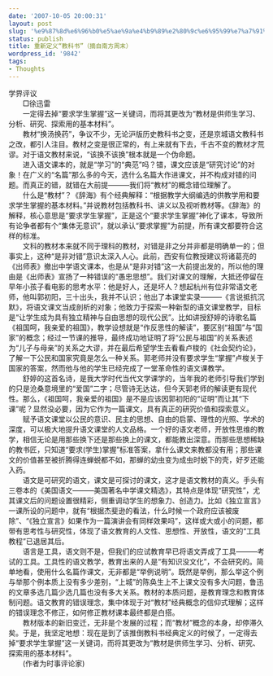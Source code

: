 ```yaml
---
date: '2007-10-05 20:00:31'
layout: post
slug: '%e9%87%8d%e6%96%b0%e5%ae%9a%e4%b9%89%e2%80%9c%e6%95%99%e7%a7%91%e4%b9%a6%e2%80%9d%ef%bc%88%e6%91%98%e8%87%aa%e5%8d%97%e6%96%b9%e5%91%a8%e6%9c%ab%ef%bc%89'
status: publish
title: 重新定义“教科书”（摘自南方周末）
wordpress_id: '9842'
tags:
- Thoughts
---
```


学界评议  
　　□徐迅雷  
　　一定得去掉“要求学生掌握”这一关键词，而将其更改为“教材是供师生学习、分析、研究、探索用的基本材料”。  
　　教材“换汤换药”，争议不少，无论沪版历史教科书之变，还是京城语文教科书之改，都引人注目。教材之变是很正常的，有上来就有下去，千古不变的教材才荒谬。对于语文教材来说，“该换不该换”根本就是一个伪命题。  
　　进入语文课本的，就是“学习”的“典范”吗？错，课文应该是“研究讨论”的对象！在广义的“名篇”那么多的今天，选什么名篇大作进课文，并不构成对错的问题。而真正的错，就错在大前提———我们将“教材”的概念错位理解了。  
　　什么是“教材”？《辞海》有个经典解释：“根据教学大纲编选的供教学用和要求学生掌握的基本材料。”并说教材包括教科书、讲义以及视听教材等。《辞海》的解释，核心意思是“要求学生掌握”，正是这个“要求学生掌握”神化了课本，导致所有论争者都有个“集体无意识”，就以承认“要求掌握”为前提，所有课文都要符合这样的标准。  
　　文科的教材本来就不同于理科的教材，对错是非之分并非都是明确单一的；但事实上，这种“是非对错”意识太深入人心。此前，西安有位教授建议将诸葛亮的《出师表》撤出中学语文课本，也是从“是非对错”这一大前提出发的，所以他的理由是《出师表》宣扬了一种错误的“愚忠思想”。我们对课文的理解，大抵还停留在早年小孩子看电影的思考水平：他是好人，还是坏人？想起杭州有位非常语文老师，他叫郭初阳，三十出头，我并不认识；他出了本课堂实录———《言说抵抗沉默》，将语文课文当成剖析的对象；他致力于探索一种新型的语文课堂教学，目标是“让学生成为具有独立精神与自由思想的现代公民”。比如讲授舒婷的诗歌名篇《祖国呵，我亲爱的祖国》，教学设想就是“作反思性的解读”，要区别“祖国”与“国家”的概念；经过一节课的推导，最终成功地证明了将“公民与祖国”的关系表述为“儿子与母亲”的关系之大谬，并在最后希望学生去看看卢梭的《社会契约论》，了解一下公民和国家究竟是怎么一种关系。郭老师并没有要求学生“掌握”卢梭关于国家的答案，然而他与他的学生已经完成了一堂革命性的语文课教学。  
　　舒婷的这首名诗，是我大学时代当代文学课学的，当年我的老师引导我们学到的只是沧桑意境里的“爱国”二字；尽管诗无达诂，但今天郭老师的解读更有现代性。那么，《祖国呵，我亲爱的祖国》是不是应该因郭初阳的“证明”而让其“下课”呢？显然没必要，因为它作为一篇课文，具有真正的研究价值和探索意义。  
　　赋予语文课堂以公民的意识、民主的思想、自由的启蒙、理性的光照、学术的深度，可以极大地提升语文课堂的人文品格。一个好的语文老师，开放性思维的教学，相信无论是用那些换下还是那些换上的课文，都能教出深意。而那些思想稀缺的教书匠，只知道“要求(学生)掌握”标准答案，拿什么课文来教都没有用；那些课文的价值甚至被折腾得连蝉蜕都不如，那蝉的幼虫变为成虫时蜕下的壳，好歹还能入药。  
　　语文是可研究的语文，课文是可探讨的课文，这才是语文教材的真义。手头有三卷本的《美国语文———美国著名中学课文精选》，其特点是体现“研究性”，尤其课文后的问题设置很精彩，侧重调动学生的想象力、创造力。比如《独立宣言》一课所设的问题中，就有“根据杰斐逊的看法，什么时候一个政府应该被废除”、“《独立宣言》如果作为一篇演讲会有同样效果吗”，这样或大或小的问题，都带有思考性与研究性，体现了语文教育的人文性、思想性、开放性，语文的“工具教程”已退居其后。  
　　语言是工具，语文则不是，但我们的应试教育早已将语文弄成了工具———考试的工具。工具性的语文教学，教育出来的人是“有知识没文化”，不会研究的。简单地看，使用什么名篇作课文，无非都是“举例说明”。既然是举例，那么举这个例与举那个例本质上没有多少差别，“上城”的陈奂生上不上课文没有多大问题，鲁迅的文章多选几篇少选几篇也没有多大关系。教材的本质问题，是教育理念和教育体制问题。语文教育的错误理念，集中体现于对“教材”经典概念的信仰式理解；这样的错误理念不修正，如何修正教材课本最终都是白搭。  
　　教材版本的新旧变迁，无非是个发展的过程；而“教材”概念的本身，却停滞久矣。于是，我坚定地想：现在是到了该推倒教科书经典定义的时候了，一定得去掉“要求学生掌握”这一关键词，而将其更改为“教材是供师生学习、分析、研究、探索用的基本材料”。  
　　(作者为时事评论家)

